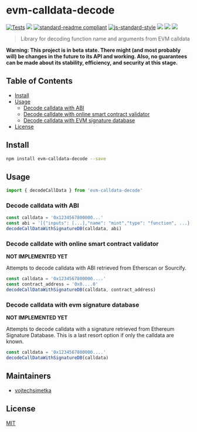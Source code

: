 # evm-calldata-decode

[![Tests](https://github.com/vojtechsimetka/evm-calldata-decode/actions/workflows/test.yml/badge.svg)](https://github.com/vojtechsimetka/evm-calldata-decode/actions/workflows/test.yml)
[![](https://img.shields.io/badge/made%20by-Vojtech%20Simetka-blue.svg?style=flat-square)](https://simetka.cz/)
[![standard-readme compliant](https://img.shields.io/badge/standard--readme-OK-brightgreen.svg?style=flat-square)](https://github.com/RichardLitt/standard-readme)
[![js-standard-style](https://img.shields.io/badge/code%20style-standard-brightgreen.svg?style=flat-square)](https://github.com/feross/standard)
![](https://img.shields.io/badge/npm-%3E%3D6.9.0-orange.svg?style=flat-square)
![](https://img.shields.io/badge/Node.js-%3E%3D14.0.0-orange.svg?style=flat-square)
![](https://img.shields.io/badge/runs%20in-browser%20%7C%20node%20%7C%20webworker%20%7C%20electron-orange)

> Library for decoding function name and arguments from EVM calldata

**Warning: This project is in beta state. There might (and most probably will) be changes in the future to its API and working. Also, no guarantees can be made about its stability, efficiency, and security at this stage.**

## Table of Contents

- [Install](#install)
- [Usage](#usage)
  - [Decode calldata with ABI](#decode-calldata-with-abi)
  - [Decode calldate with online smart contract validator](#decode-calldate-with-online-smart-contract-validator)
  - [Decode calldata with EVM signature database](#decode-calldata-with-evm-signature-database)
- [License](#license)

## Install

```sh
npm install evm-calldata-decode --save
```

## Usage

```ts
import { decodeCallData } from 'evm-calldata-decode'
```

### Decode calldata with ABI

```ts
const calldata = '0x1234567800000...'
const abi = '[{"inputs": [...],"name": "mint","type": "function", ...}, ...]'
decodeCallDataWithSignatureDB(calldata, abi)
```

### Decode calldate with online smart contract validator

**NOT IMPLEMENTED YET**

Attempts to decode calldata with ABI retrieved from Etherscan or Sourcify.

```ts
const calldata = '0x1234567800000....'
const contract_address = '0x0....0'
decodeCallDataWithSignatureDB(calldata, contract_address)
```

### Decode calldata with evm signature database

**NOT IMPLEMENTED YET**

Attempts to decode calldata with a signature retrieved from Ethereum Signature Database. This is a last resort option if only the calldata are known.

```ts
const calldata = '0x1234567800000....'
decodeCallDataWithSignatureDB(calldata)
```

## Maintainers

- [vojtechsimetka](https://github.com/vojtechsimetka)

## License

[MIT](./LICENSE)
